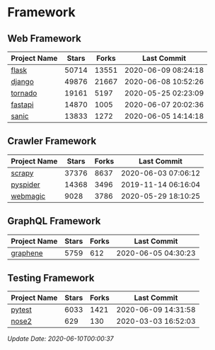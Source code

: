 # Framework

## Web Framework

| Project Name | Stars | Forks | Last Commit |
| ------------ | ----- | ----- | ----------- |
| [flask](https://github.com/pallets/flask) | 50714 | 13551 | 2020-06-09 08:24:18 |
| [django](https://github.com/django/django) | 49876 | 21667 | 2020-06-08 10:52:26 |
| [tornado](https://github.com/tornadoweb/tornado) | 19161 | 5197 | 2020-05-25 02:23:09 |
| [fastapi](https://github.com/tiangolo/fastapi) | 14870 | 1005 | 2020-06-07 20:02:36 |
| [sanic](https://github.com/huge-success/sanic) | 13833 | 1272 | 2020-06-05 14:14:18 |

## Crawler Framework

| Project Name | Stars | Forks | Last Commit |
| ------------ | ----- | ----- | ----------- |
| [scrapy](https://github.com/scrapy/scrapy) | 37376 | 8637 | 2020-06-03 07:06:12 |
| [pyspider](https://github.com/binux/pyspider) | 14368 | 3496 | 2019-11-14 06:16:04 |
| [webmagic](https://github.com/code4craft/webmagic) | 9028 | 3786 | 2020-05-29 18:10:25 |

## GraphQL Framework

| Project Name | Stars | Forks | Last Commit |
| ------------ | ----- | ----- | ----------- |
| [graphene](https://github.com/graphql-python/graphene) | 5759 | 612 | 2020-06-05 04:30:23 |

## Testing Framework

| Project Name | Stars | Forks | Last Commit |
| ------------ | ----- | ----- | ----------- |
| [pytest](https://github.com/pytest-dev/pytest) | 6033 | 1421 | 2020-06-09 14:31:58 |
| [nose2](https://github.com/nose-devs/nose2) | 629 | 130 | 2020-03-03 16:52:03 |

*Update Date: 2020-06-10T00:00:37*